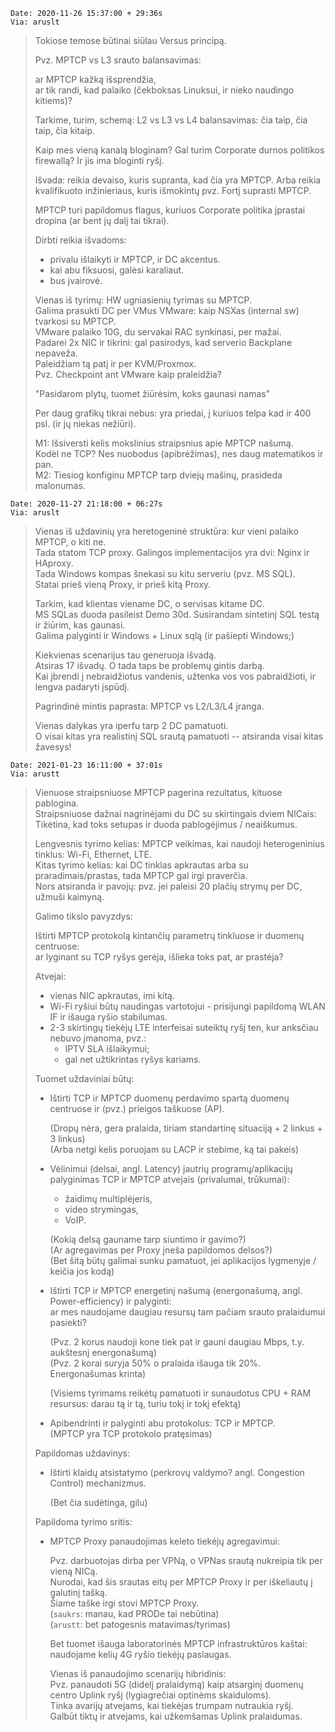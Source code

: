 ```
Date: 2020-11-26 15:37:00 + 29:36s  
Via: aruslt  
```
> Tokiose temose būtinai siūlau Versus principą.  
> 
> Pvz. MPTCP vs L3 srauto balansavimas:  
> 
> ar MPTCP kažką išsprendžia,  
> ar tik randi, kad palaiko (čekboksas Linuksui, ir nieko naudingo kitiems)?  
> 
> Tarkime, turim, schemą: L2 vs L3 vs L4 balansavimas: čia taip, čia taip, čia kitaip.  
> 
> Kaip mes vieną kanalą bloginam? Gal turim Corporate durnos politikos firewallą? Ir jis ima bloginti ryšį.  
> 
> Išvada: reikia devaiso, kuris supranta, kad čia yra MPTCP. Arba reikia
> kvalifikuoto inžinieriaus, kuris išmokintų pvz. Fortį suprasti MPTCP.  
> 
> MPTCP turi papildomus flagus, kuriuos Corporate politika įprastai dropina (ar bent jų dalį tai tikrai).  
> 
> Dirbti reikia išvadoms:
> 
> * privalu išlaikyti ir MPTCP, ir DC akcentus.
> * kai abu fiksuosi, galėsi karaliaut.
> * bus įvairovė.
> 
> Vienas iš tyrimų: HW ugniasienių tyrimas su MPTCP.  
> Galima prasukti DC per VMus VMware: kaip NSXas (internal sw) tvarkosi su MPTCP.  
> VMware palaiko 10G, du servakai RAC synkinasi, per mažai.  
> Padarei 2x NIC ir tikrini: gal pasirodys, kad serverio Backplane nepaveža.  
> Paleidžiam tą patį ir per KVM/Proxmox.  
> Pvz. Checkpoint ant VMware kaip praleidžia?  
> 
> "Pasidarom plytų, tuomet žiūrėsim, koks gaunasi namas"  
> 
> Per daug grafikų tikrai nebus: yra priedai, į kuriuos telpa kad ir 400 psl. (ir jų niekas nežiūri).  
> 
> M1: Išsiversti kelis mokslinius straipsnius apie MPTCP našumą.  
> Kodėl ne TCP? Nes nuobodus (apibrėžimas), nes daug matematikos ir pan.  
> M2: Tiesiog konfiginu MPTCP tarp dviejų mašinų, prasideda malonumas.  

```
Date: 2020-11-27 21:18:00 + 06:27s  
Via: aruslt  
```
> Vienas iš uždavinių yra heretogeninė struktūra: kur vieni palaiko MPTCP, o kiti ne.  
> Tada statom TCP proxy. Galingos implementacijos yra dvi: Nginx ir HAproxy.  
> Tada Windows kompas šnekasi su kitu serveriu (pvz. MS SQL).  
> Statai prieš vieną Proxy, ir prieš kitą Proxy.  
> 
> Tarkim, kad klientas viename DC, o servisas kitame DC.  
> MS SQLas duoda pasileist Demo 30d. Susirandam sintetinį SQL testą ir žiūrim, kas gaunasi.  
> Galima palyginti ir Windows + Linux sqlą (ir pašiepti Windows;)  
> 
> Kiekvienas scenarijus tau generuoja išvadą.  
> Atsiras 17 išvadų. O tada taps be problemų gintis darbą.  
> Kai įbrendi į nebraidžiotus vandenis, užtenka vos vos pabraidžioti, ir lengva padaryti įspūdį.  
> 
> Pagrindinė mintis paprasta: MPTCP vs L2/L3/L4 įranga.  
> 
> Vienas dalykas yra iperfu tarp 2 DC pamatuoti.  
> O visai kitas yra realistinį SQL srautą pamatuoti -- atsiranda visai kitas žavesys!  

```
Date: 2021-01-23 16:11:00 + 37:01s
Via: arustt  
```
> Vienuose straipsniuose MPTCP pagerina rezultatus, kituose pablogina.  
> Straipsniuose dažnai nagrinėjami du DC su skirtingais dviem NICais:  
> Tikėtina, kad toks setupas ir duoda pablogėjimus / neaiškumus.  
>
> Lengvesnis tyrimo kelias: MPTCP veikimas, kai naudoji heterogeninius tinklus: Wi-Fi, Ethernet, LTE.  
> Kitas tyrimo kelias: kai DC tinklas apkrautas arba su praradimais/prastas, tada MPTCP gal irgi praverčia.  
> Nors atsiranda ir pavojų: pvz. jei paleisi 20 plačių strymų per DC, užmuši kaimyną.  
>
> Galimo tikslo pavyzdys:  
> 
> Ištirti MPTCP protokolą kintančių parametrų tinkluose ir duomenų centruose:  
> ar lyginant su TCP ryšys gerėja, išlieka toks pat, ar prastėja?  
> 
> Atvejai:  
> * vienas NIC apkrautas, imi kitą.  
> * Wi-Fi ryšiui būtų naudingas vartotojui - prisijungi papildomą WLAN IF ir išauga ryšio stabilumas.  
> * 2-3 skirtingų tiekėjų LTE interfeisai suteiktų ryšį ten, kur anksčiau nebuvo įmanoma, pvz.:  
>   - IPTV SLA išlaikymui;
>   - gal net užtikrintas ryšys kariams.
>
> Tuomet uždaviniai būtų:  
>
> - Ištirti TCP ir MPTCP duomenų perdavimo spartą duomenų centruose ir (pvz.) prieigos taškuose (AP).  
>
>   (Dropų nėra, gera pralaida, tiriam standartinę situaciją + 2 linkus + 3 linkus)  
>   (Arba netgi kelis poruojam su LACP ir stebime, ką tai pakeis)  
>
> - Vėlinimui (delsai, angl. Latency) jautrių programų/aplikacijų palyginimas TCP ir MPTCP atvejais (privalumai, trūkumai):
>   - žaidimų multiplėjeris,
>   - video strymingas,
>   - VoIP.
>
>   (Kokią delsą gauname tarp siuntimo ir gavimo?)  
>   (Ar agregavimas per Proxy įneša papildomos delsos?)  
>   (Bet šitą būtų galimai sunku pamatuot, jei aplikacijos lygmenyje / keičia jos kodą)
>
> - Ištirti TCP ir MPTCP energetinį našumą (energonašumą, angl. Power-efficiency) ir palyginti:  
>   ar mes naudojame daugiau resursų tam pačiam srauto pralaidumui pasiekti?  
>
>   (Pvz. 2 korus naudoji kone tiek pat ir gauni daugiau Mbps, t.y. aukštesnį energonašumą)  
>   (Pvz. 2 korai suryja 50% o pralaida išauga tik 20%. Energonašumas krinta)  
>
>   (Visiems tyrimams reikėtų pamatuoti ir sunaudotus CPU + RAM resursus: darau tą ir tą, turiu tokį ir tokį efektą)  
>
> - Apibendrinti ir palyginti abu protokolus: TCP ir MPTCP.  
>   (MPTCP yra TCP protokolo pratęsimas)
>
> Papildomas uždavinys:
>
> - Ištirti klaidų atsistatymo (perkrovų valdymo? angl. Congestion Control) mechanizmus.
>
>   (Bet čia sudėtinga, gilu)  
>
> Papildoma tyrimo sritis:
> - MPTCP Proxy panaudojimas keleto tiekėjų agregavimui:  
>
>   Pvz. darbuotojas dirba per VPNą, o VPNas srautą nukreipia tik per vieną NICą.  
>   Nurodai, kad šis srautas eitų per MPTCP Proxy ir per iškeliautų į galutinį tašką.  
>   Šiame taške irgi stovi MPTCP Proxy.  
>   (`saukrs`: manau, kad PRODe tai nebūtina)  
>   (`arustt`: bet patogesnis matavimas/tyrimas)  
>
>   Bet tuomet išauga laboratorinės MPTCP infrastruktūros kaštai:  
>   naudojame kelių 4G ryšio tiekėjų paslaugas.  
>
>   Vienas iš panaudojimo scenarijų hibridinis:  
>   Pvz. panaudoti 5G (didelį pralaidymą) kaip atsarginį duomenų centro Uplink ryšį (lygiagrečiai optinėms skaiduloms).  
>   Tinka avarijų atvejams, kai tiekėjas trumpam nutraukia ryšį.  
>   Galbūt tiktų ir atvejams, kai užkemšamas Uplink pralaidumas.  
